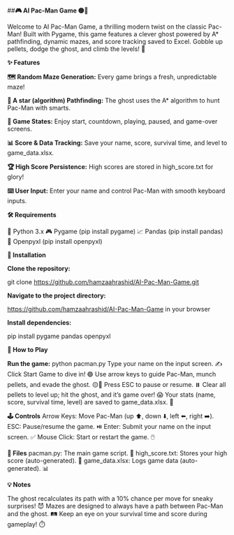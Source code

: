 ##**🎮 AI Pac-Man Game 🟡👻**

Welcome to AI Pac-Man Game, a thrilling modern twist on the classic Pac-Man! Built with Pygame, this game features a clever ghost powered by A* pathfinding, dynamic mazes, and score tracking saved to Excel. Gobble up pellets, dodge the ghost, and climb the levels! 🚀

**✨ Features**

**🗺️ Random Maze Generation:** Every game brings a fresh, unpredictable maze!

**🧠 A star (algorithm) Pathfinding:** The ghost uses the A* algorithm to hunt Pac-Man with smarts.

**🎲 Game States:** Enjoy start, countdown, playing, paused, and game-over screens.

**📊 Score & Data Tracking:** Save your name, score, survival time, and level to game_data.xlsx.

**🏆 High Score Persistence:** High scores are stored in high_score.txt for glory!

**⌨️ User Input:** Enter your name and control Pac-Man with smooth keyboard inputs.

**🛠️ Requirements**

🐍 Python 3.x
🎮 Pygame (pip install pygame)
📈 Pandas (pip install pandas)
📑 Openpyxl (pip install openpyxl)

**🚀 Installation**

**Clone the repository:**

git clone https://github.com/hamzaahrashid/AI-Pac-Man-Game.git

**Navigate to the project directory:**

https://github.com/hamzaahrashid/AI-Pac-Man-Game in your browser

**Install dependencies:**

pip install pygame pandas openpyxl

**🎉 How to Play**

**Run the game:**
python pacman.py
Type your name on the input screen. ✍️
Click Start Game to dive in! 🟢
Use arrow keys to guide Pac-Man, munch pellets, and evade the ghost. 🟡👻
Press ESC to pause or resume. ⏸️
Clear all pellets to level up; hit the ghost, and it’s game over! 😱
Your stats (name, score, survival time, level) are saved to game_data.xlsx. 📂

**🕹️ Controls**
Arrow Keys: Move Pac-Man (up ⬆️, down ⬇️, left ⬅️, right ➡️).
ESC: Pause/resume the game. ⏯️
Enter: Submit your name on the input screen. ✅
Mouse Click: Start or restart the game. 🖱️

**📂 Files**
pacman.py: The main game script. 🐍
high_score.txt: Stores your high score (auto-generated). 🏅
game_data.xlsx: Logs game data (auto-generated). 📊

**💡 Notes**

The ghost recalculates its path with a 10% chance per move for sneaky surprises! 😈
Mazes are designed to always have a path between Pac-Man and the ghost. 🛤️
Keep an eye on your survival time and score during gameplay! ⏱️
